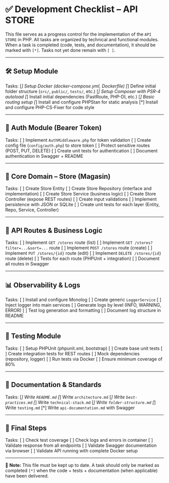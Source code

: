 # ✅ Development Checklist – API STORE

This file serves as a progress control for the implementation of the `API STORE` in PHP. All tasks are organized by technical and functional modules. When a task is completed (code, tests, and documentation), it should be marked with `[*]`. Tasks not yet done remain with `[ ]`.

---

## 🛠️ Setup Module

Tasks:
[*] Setup Docker (docker-compose.yml, Dockerfile)
[*] Define initial folder structure (`src/`, `public/`, `tests/`, etc.)
[*] Setup Composer with PSR-4 autoload
[*] Install initial dependencies (FastRoute, PHP-DI, etc.)
[*] Basic routing setup
[*] Install and configure PHPStan for static analysis
[*] Install and configure PHP-CS-Fixer for code style

---

## 🔐 Auth Module (Bearer Token)

Tasks:
[ ] Implement `AuthMiddleware.php` for token validation
[ ] Create config file (`config/auth.php`) to store token
[ ] Protect sensitive routes (POST, PUT, DELETE)
[ ] Create unit tests for authentication
[ ] Document authentication in Swagger + README

---

## 🧱 Core Domain – Store (Magasin)

Tasks:
[ ] Create Store Entity
[ ] Create Store Repository (interface and implementation)
[ ] Create Store Service (business logic)
[ ] Create Store Controller (expose REST routes)
[ ] Create input validations
[ ] Implement persistence with JSON or SQLite
[ ] Create unit tests for each layer (Entity, Repo, Service, Controller)

---

## 🚦 API Routes & Business Logic

Tasks:
[ ] Implement `GET /stores` route (list)
[ ] Implement `GET /stores?filter=...&sort=...` route
[ ] Implement `POST /stores` route (create)
[ ] Implement `PUT /stores/{id}` route (edit)
[ ] Implement `DELETE /stores/{id}` route (delete)
[ ] Tests for each route (PHPUnit + integration)
[ ] Document all routes in Swagger

---

## 📊 Observability & Logs

Tasks:
[ ] Install and configure Monolog
[ ] Create generic `LoggerService`
[ ] Inject logger into main services
[ ] Generate logs by level (INFO, WARNING, ERROR)
[ ] Test log generation and formatting
[ ] Document log structure in README

---

## 🧪 Testing Module

Tasks:
[ ] Setup PHPUnit (phpunit.xml, bootstrap)
[ ] Create base unit tests
[ ] Create integration tests for REST routes
[ ] Mock dependencies (repository, logger)
[ ] Run tests via Docker
[ ] Ensure minimum coverage of 80%

---

## 📁 Documentation & Standards

Tasks:
[*] Write `README.md`
[*] Write `architecture.md`
[*] Write `best-practices.md`
[*] Write `technical-stack.md`
[*] Write `folder-structure.md`
[*] Write `testing.md`
[*] Write `api-documentation.md` with Swagger

---

## 🚀 Final Steps

Tasks:
[ ] Check test coverage
[ ] Check logs and errors in container
[ ] Validate response from all endpoints
[ ] Validate Swagger documentation via browser
[ ] Validate API running with complete Docker setup

---

📌 **Note:** This file must be kept up to date. A task should only be marked as completed `[*]` when the code + tests + documentation (when applicable) have been delivered. 